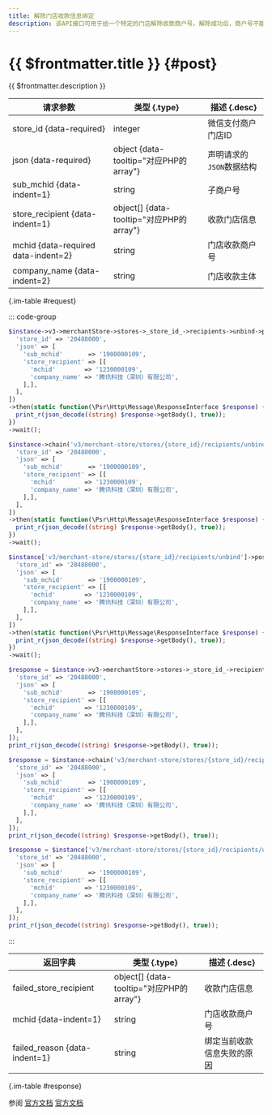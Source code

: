 ```yaml
---
title: 解除门店收款信息绑定
description: 该API接口可用于给一个特定的门店解除收款商户号。解除成功后，商户号不能再为门店收款。目前只支持解除此前收款方拒绝的收款商户号。
---
```


# {{ $frontmatter.title }} {#post}

{{ $frontmatter.description }}

| 请求参数 | 类型 {.type} | 描述 {.desc}
| --- | --- | ---
| store_id {data-required} | integer | 微信支付商户门店ID
| json {data-required} | object {data-tooltip="对应PHP的array"} | 声明请求的`JSON`数据结构
| sub_mchid {data-indent=1} | string | 子商户号
| store_recipient {data-indent=1} | object[] {data-tooltip="对应PHP的array"} | 收款门店信息
| mchid {data-required data-indent=2} | string | 门店收款商户号
| company_name {data-indent=2} | string | 门店收款主体

{.im-table #request}

::: code-group

```php [异步纯链式]
$instance->v3->merchantStore->stores->_store_id_->recipients->unbind->postAsync([
  'store_id' => '20488000',
  'json' => [
    'sub_mchid'       => '1900000109',
    'store_recipient' => [[
      'mchid'        => '1230000109',
      'company_name' => '腾讯科技（深圳）有限公司',
    ],],
  ],
])
->then(static function(\Psr\Http\Message\ResponseInterface $response) {
  print_r(json_decode((string) $response->getBody(), true));
})
->wait();
```

```php [异步声明式]
$instance->chain('v3/merchant-store/stores/{store_id}/recipients/unbind')->postAsync([
  'store_id' => '20488000',
  'json' => [
    'sub_mchid'       => '1900000109',
    'store_recipient' => [[
      'mchid'        => '1230000109',
      'company_name' => '腾讯科技（深圳）有限公司',
    ],],
  ],
])
->then(static function(\Psr\Http\Message\ResponseInterface $response) {
  print_r(json_decode((string) $response->getBody(), true));
})
->wait();
```

```php [异步属性式]
$instance['v3/merchant-store/stores/{store_id}/recipients/unbind']->postAsync([
  'store_id' => '20488000',
  'json' => [
    'sub_mchid'       => '1900000109',
    'store_recipient' => [[
      'mchid'        => '1230000109',
      'company_name' => '腾讯科技（深圳）有限公司',
    ],],
  ],
])
->then(static function(\Psr\Http\Message\ResponseInterface $response) {
  print_r(json_decode((string) $response->getBody(), true));
})
->wait();
```

```php [同步纯链式]
$response = $instance->v3->merchantStore->stores->_store_id_->recipients->unbind->post([
  'store_id' => '20488000',
  'json' => [
    'sub_mchid'       => '1900000109',
    'store_recipient' => [[
      'mchid'        => '1230000109',
      'company_name' => '腾讯科技（深圳）有限公司',
    ],],
  ],
]);
print_r(json_decode((string) $response->getBody(), true));
```

```php [同步声明式]
$response = $instance->chain('v3/merchant-store/stores/{store_id}/recipients/unbind')->post([
  'store_id' => '20488000',
  'json' => [
    'sub_mchid'       => '1900000109',
    'store_recipient' => [[
      'mchid'        => '1230000109',
      'company_name' => '腾讯科技（深圳）有限公司',
    ],],
  ],
]);
print_r(json_decode((string) $response->getBody(), true));
```

```php [同步属性式]
$response = $instance['v3/merchant-store/stores/{store_id}/recipients/unbind']->post([
  'store_id' => '20488000',
  'json' => [
    'sub_mchid'       => '1900000109',
    'store_recipient' => [[
      'mchid'        => '1230000109',
      'company_name' => '腾讯科技（深圳）有限公司',
    ],],
  ],
]);
print_r(json_decode((string) $response->getBody(), true));
```

:::

| 返回字典 | 类型 {.type} | 描述 {.desc}
| --- | --- | ---
| failed_store_recipient | object[] {data-tooltip="对应PHP的array"} | 收款门店信息
| mchid {data-indent=1} | string | 门店收款商户号
| failed_reason {data-indent=1} | string | 绑定当前收款信息失败的原因

{.im-table #response}

参阅 [官方文档](https://pay.weixin.qq.com/doc/v3/merchant/4014085773) [官方文档](https://pay.weixin.qq.com/doc/v3/merchant/4013948580)
